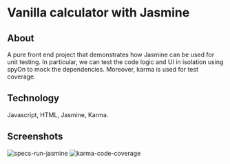 # Vanilla calculator with Jasmine

## About
A pure front end project that demonstrates how Jasmine can be used for unit testing. In particular, we can test the code logic and UI in isolation
using spyOn to mock the dependencies. Moreover, karma is used for test coverage. 

## Technology
Javascript, HTML, Jasmine, Karma.

## Screenshots
![specs-run-jasmine]('./specs-run.png')
![karma-code-coverage]('./karma-code-coverage.png')
